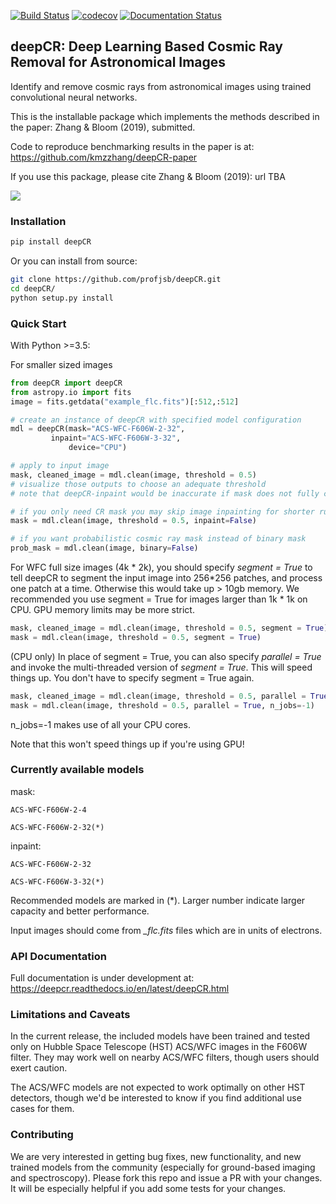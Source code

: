 [![Build Status](https://travis-ci.com/profjsb/deepCR.svg?token=baKtC9yCzzwzzqM9ihAX&branch=master)](https://travis-ci.com/profjsb/deepCR) [![codecov](https://codecov.io/gh/profjsb/deepCR/branch/master/graph/badge.svg?token=SIwJFmKJqr)](https://codecov.io/gh/profjsb/deepCR)
[![Documentation Status](https://readthedocs.org/projects/deepcr/badge/?version=latest)](https://deepcr.readthedocs.io/en/latest/?badge=latest)

## deepCR: Deep Learning Based Cosmic Ray Removal for Astronomical Images

Identify and remove cosmic rays from astronomical images using trained convolutional neural networks.

This is the installable package which implements the methods described in the paper: Zhang & Bloom (2019), submitted.

Code to reproduce benchmarking results in the paper is at: https://github.com/kmzzhang/deepCR-paper

If you use this package, please cite Zhang & Bloom (2019): url TBA

<img src="https://raw.githubusercontent.com/profjsb/deepCR/master/imgs/postage-sm.jpg" wdith="90%">

### Installation

```bash
pip install deepCR
```

Or you can install from source:

```bash
git clone https://github.com/profjsb/deepCR.git
cd deepCR/
python setup.py install
```

### Quick Start

With Python >=3.5:

For smaller sized images
```python
from deepCR import deepCR
from astropy.io import fits
image = fits.getdata("example_flc.fits")[:512,:512]

# create an instance of deepCR with specified model configuration
mdl = deepCR(mask="ACS-WFC-F606W-2-32",
	     inpaint="ACS-WFC-F606W-3-32",
             device="CPU")

# apply to input image
mask, cleaned_image = mdl.clean(image, threshold = 0.5)
# visualize those outputs to choose an adequate threshold
# note that deepCR-inpaint would be inaccurate if mask does not fully cover CR

# if you only need CR mask you may skip image inpainting for shorter runtime
mask = mdl.clean(image, threshold = 0.5, inpaint=False)

# if you want probabilistic cosmic ray mask instead of binary mask
prob_mask = mdl.clean(image, binary=False)
```

For WFC full size images (4k * 2k), you should specify *segment = True* to tell deepCR to segment the input image into 256*256 patches, and process one patch at a time.
Otherwise this would take up > 10gb memory. We recommended you use segment = True for images larger than 1k * 1k on CPU. GPU memory limits may be more strict.
```python
mask, cleaned_image = mdl.clean(image, threshold = 0.5, segment = True)
mask = mdl.clean(image, threshold = 0.5, segment = True)
```

(CPU only) In place of segment = True, you can also specify *parallel = True* and invoke the multi-threaded version of *segment = True*. This will speed things up. You don't have to specify segment = True again.
```python
mask, cleaned_image = mdl.clean(image, threshold = 0.5, parallel = True, n_jobs=-1)
mask = mdl.clean(image, threshold = 0.5, parallel = True, n_jobs=-1)
```
n_jobs=-1 makes use of all your CPU cores.

Note that this won't speed things up if you're using GPU!

### Currently available models

mask:

    ACS-WFC-F606W-2-4

    ACS-WFC-F606W-2-32(*)

inpaint:

    ACS-WFC-F606W-2-32

    ACS-WFC-F606W-3-32(*)

Recommended models are marked in (*). Larger number indicate larger capacity and better performance.

Input images should come from *_flc.fits* files which are in units of electrons.


### API Documentation

Full documentation is under development at: https://deepcr.readthedocs.io/en/latest/deepCR.html

### Limitations and Caveats

In the current release, the included models have been trained and tested only on Hubble Space Telescope (HST) ACS/WFC images in the F606W filter. They may work well on nearby ACS/WFC filters, though users should exert caution.

The ACS/WFC models are not expected to work optimally on other HST detectors, though we'd be interested to know if you find additional use cases for them.

### Contributing

We are very interested in getting bug fixes, new functionality, and new trained models from the community (especially for ground-based imaging and spectroscopy). Please fork this repo and issue a PR with your changes. It will be especially helpful if you add some tests for your changes.
